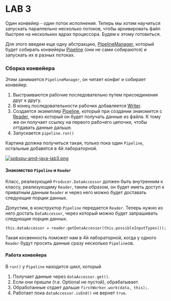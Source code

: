 # LAB 3

Один конвейер - один поток исполнения. Теперь мы хотим научиться запускать параллельно несколько потоков, чтобы архивировать файл быстрее на нескольких ядрах процессора. Будем к этому готовиться.

Для этого введем еще одну абстракцию, 
[PipelineManager](https://github.com/winter-yuki/spbstu-amd-java/blob/master/src/main/java/ru/spbstu/amd/javaed/pipeline/PipelineManager.java),
который будет собирать конвейеры [Pipeline](https://github.com/winter-yuki/spbstu-amd-java/blob/master/src/main/java/ru/spbstu/amd/javaed/pipeline/Pipeline.java) 
(они не сами собираются) и запускать их в разных потоках.

### Сборка конвейера

Этим занимается `PipelineManager`, он читает конфиг и собирает конвейер.

1. Выстраиваются рабочие последовательно путем присоединения друг к другу.
2. В конец последовательности рабочих добавляется 
[Writer](https://github.com/winter-yuki/spbstu-amd-java/blob/master/src/main/java/ru/spbstu/amd/javaed/pipeline/Writer.java).
3. Создается экземпляр 
  [Pipeline](https://github.com/winter-yuki/spbstu-amd-java/blob/master/src/main/java/ru/spbstu/amd/javaed/pipeline/Pipeline.java),
  который при создании знакомится с [Reader](https://github.com/winter-yuki/spbstu-amd-java/blob/master/src/main/java/ru/spbstu/amd/javaed/pipeline/Reader.java),
  через который он будет получать данные из файла. К тому же он получает ссылку на первого рабочего цепочки, чтобы оттдавать данные дальше.
4. Запускается ```pipeline.run()```

Картина должна получиться такая, только пока один `Pipeline`, остальные добавятся в 4й лабораторной.

[![spbspu-amd-java-lab3.png](https://i.postimg.cc/YSt7S4ff/spbspu-amd-java-lab3.png)](https://postimg.cc/ZWs275QC)

#### Знакомство `Pipeline` и `Reader`

Класс, реализующий `Producer.DataAccessor` должен быть внутренним к классу, реализующему `Reader`, таким образом, он будет иметь доступ к приватным данным `Reader` и через него можно будет доставать следующие порции данных.

Допустим, в конструктор `Pipeline` передается `Reader`. Теперь нужно из него достать `DataAccessor`, через который можно будет запрашивать следующие порции данных.
```
this.dataAccessor = reader.getDataAccessor(this.possibleInputTypes());
```

Такая косвенность поможет нам в 4й лабораторной, когда у одного `Reader` будут просить данные сразу несколько `Pipeline`ов.
    
#### Работа конвейера

В `run()` у `Pipeline` находится цикл, который 
1. Получает данные через `dataAccessor.get()`.
2. Если они пришли (т.е. Optional не пустой), обрабатывает.
3. Обработанные отдает дальше ```firstWorker.work(data, this);```.
4. Работает пока ```dataAccessor.isEnd()``` не вернет `true`.
